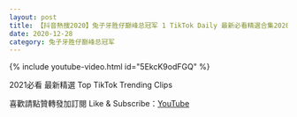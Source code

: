 ```yaml
---
layout: post
title: 【抖音熱搜2020】兔子牙胜仔巅峰总冠军 1 TikTok Daily 最新必看精選合集2020 12 28
date: 2020-12-28
category: 兔子牙胜仔巅峰总冠军
---
```


{% include youtube-video.html id="5EkcK9odFGQ" %}

2021必看 最新精選 Top TikTok Trending Clips

喜歡請點贊轉發加訂閱 Like & Subscribe：[YouTube](https://www.youtube.com/channel/UCAoR7VcanIPd04uEq_GIylA/videos)

